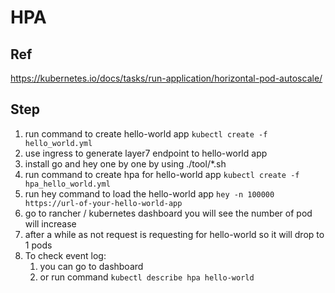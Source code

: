 # HPA 

## Ref
https://kubernetes.io/docs/tasks/run-application/horizontal-pod-autoscale/

## Step
1. run command to create hello-world app
`kubectl create -f hello_world.yml`
2. use ingress to generate layer7 endpoint to hello-world app
3. install go and hey one by one by using ./tool/*.sh
4. run command to create hpa for hello-world app
`kubectl create -f hpa_hello_world.yml`
5. run hey command to load the hello-world app
`hey -n 100000 https://url-of-your-hello-world-app`
6. go to rancher / kubernetes dashboard you will see the number of pod will increase
7. after a while as not request is requesting for hello-world so it will drop to 1 pods
8. To check event log:
	1. you can go to dashboard
	2. or run command
		`kubectl describe hpa hello-world`
